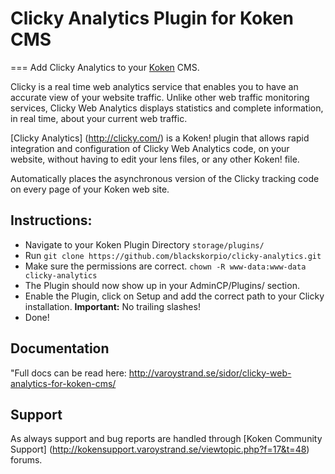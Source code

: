 # Clicky Analytics Plugin for Koken CMS
===
Add Clicky Analytics to your [Koken](http://koken.me) CMS.

Clicky is a real time web analytics service that enables you to have an accurate view of your website traffic. Unlike other web traffic monitoring services, Clicky Web Analytics displays statistics and complete information, in real time, about your current web traffic.

[Clicky Analytics] (http://clicky.com/) is a Koken! plugin that allows rapid integration and configuration of Clicky Web Analytics code, on your website, without having to edit your lens files, or any other Koken! file.

Automatically places the asynchronous version of the Clicky tracking code on every page of your Koken web site.

## Instructions:

- Navigate to your Koken Plugin Directory `storage/plugins/`
- Run `git clone https://github.com/blackskorpio/clicky-analytics.git`
- Make sure the permissions are correct. `chown -R www-data:www-data clicky-analytics`
- The Plugin should now show up in your AdminCP/Plugins/ section.
- Enable the Plugin, click on Setup and add the correct path to your Clicky installation. **Important:** No trailing slashes!
- Done!

## Documentation
"Full docs can be read here: http://varoystrand.se/sidor/clicky-web-analytics-for-koken-cms/

## Support
As always support and bug reports are handled through [Koken Community Support] (http://kokensupport.varoystrand.se/viewtopic.php?f=17&t=48) forums.

